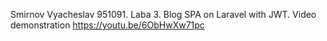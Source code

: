 Smirnov Vyacheslav 951091. Laba 3. Blog SPA on Laravel with JWT. Video demonstration https://youtu.be/6ObHwXw71pc
